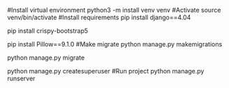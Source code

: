 #Install virtual environment
python3 -m install venv venv
#Activate
source venv/bin/activate
#Install requirements
pip install django==4.04

pip install crispy-bootstrap5

pip install Pillow==9.1.0
#Make migrate
python manage.py makemigrations

python manage.py migrate

python manage.py createsuperuser
#Run project
python manage.py runserver
